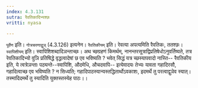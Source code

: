 ```yaml
---
index: 4.3.131
sutra: रैवतिकादिभ्यश्छः
vritti: nyasa

---
```

`पूर्वेण` इति। `गोत्रचरणाद्वुञ्` (4.3.126) इत्यनेन। `रैवतिकीयम्` इति। रेवत्या अपत्यमिति रैवतिकः, ततश्छः। `स्वापिशीयम्` इति। स्वापिशिशब्दादिञन्ताच्छः। अथ च्छग्रहणं किमर्थम्, नानन्तरसूत्राद्विप्रतिषेधोऽनुवर्तिष्यते, तत्र रेवतिकादिभ्यो वुञि प्रतिषिद्धे वृद्धत्वादेषां छ एव भविष्यति ? भवेत् सिद्धं यत्र च्छस्यापवादो नास्ति-- रैवतिकीय इति, ये त्वत्रेञन्ताः पठ्यन्ते--स्वापिशि, औदमेधि, औचदवापि-- इत्येवादयः तेभ्यः यावता गहादिरसौ, गहादित्वाच्छ एव भविष्यति ? न सिध्यति; गहादिपाठस्यान्यस्तद्धितार्थोऽवकाशः, इदमर्थे तु परत्वाद्वुञेव स्यात्। तस्मादिदमर्थे तु स्यादिति युक्तस्तस्येह पाठः।।